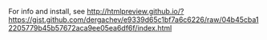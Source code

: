For info and install, see http://htmlpreview.github.io/?https://gist.github.com/dergachev/e9339d65c1bf7a6c6226/raw/04b45cba12205779b45b57672aca9ee05ea6df6f/index.html